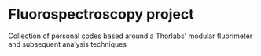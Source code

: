 # Fluorospectroscopy project
Collection of personal codes based around a Thorlabs' modular fluorimeter and subsequent analysis techniques
